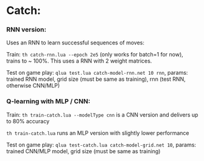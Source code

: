 # Catch:


### RNN version:

Uses an RNN to learn successful sequences of moves:

Train: `th catch-rnn.lua --epoch 2e5` (only works for batch=1 for now), trains to ~ 100%. This uses a RNN with 2 weight matrices.

Test on game play: `qlua test.lua catch-model-rnn.net 10 rnn`, params: trained RNN model, grid size (must be same as training), rnn (test RNN, otherwise CNN/MLP)


### Q-learning with MLP / CNN:

Train: `th train-catch.lua --modelType cnn` is a CNN version and delivers up to 80% accuracy

`th train-catch.lua` runs an MLP version with slightly lower performance

Test on game play: `qlua test-catch.lua catch-model-grid.net 10`, params: trained CNN/MLP model, grid size (must be same as training)
